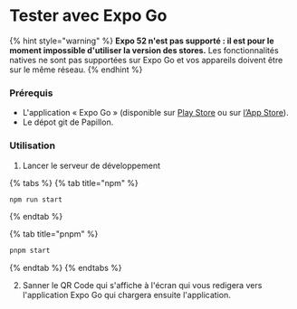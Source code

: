 # Tester avec Expo Go

{% hint style="warning" %}
**Expo 52 n'est pas supporté : il est pour le moment impossible d'utiliser la version des stores.** 
Les fonctionnalités natives ne sont pas supportées sur Expo Go et vos appareils doivent être sur le même réseau.
{% endhint %}

### Prérequis

* L'application « Expo Go » (disponible sur [Play Store](https://play.google.com/store/apps/details?id=host.exp.exponent) ou sur [l’App Store](https://apps.apple.com/fr/app/expo-go/id982107779)).
* Le dépot git de Papillon.

### Utilisation

1. Lancer le serveur de développement

{% tabs %}
{% tab title="npm" %}
```sh
npm run start
```
{% endtab %}

{% tab title="pnpm" %}
```sh
pnpm start
```
{% endtab %}
{% endtabs %}

2. Sanner le QR Code qui s'affiche à l'écran qui vous redigera vers l'application Expo Go qui chargera ensuite l'application.
